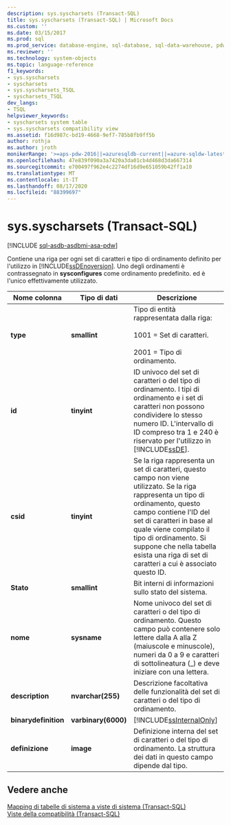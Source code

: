 ```yaml
---
description: sys.syscharsets (Transact-SQL)
title: sys.syscharsets (Transact-SQL) | Microsoft Docs
ms.custom: ''
ms.date: 03/15/2017
ms.prod: sql
ms.prod_service: database-engine, sql-database, sql-data-warehouse, pdw
ms.reviewer: ''
ms.technology: system-objects
ms.topic: language-reference
f1_keywords:
- sys.syscharsets
- syscharsets
- sys.syscharsets_TSQL
- syscharsets_TSQL
dev_langs:
- TSQL
helpviewer_keywords:
- syscharsets system table
- sys.syscharsets compatibility view
ms.assetid: f16d987c-bd19-4668-9ef7-785b8fb9ff5b
author: rothja
ms.author: jroth
monikerRange: '>=aps-pdw-2016||=azuresqldb-current||=azure-sqldw-latest||>=sql-server-2016||=sqlallproducts-allversions||>=sql-server-linux-2017||=azuresqldb-mi-current'
ms.openlocfilehash: 47e839f090a3a7420a3da01cb4d468d3da667314
ms.sourcegitcommit: e700497f962e4c2274df16d9e651059b42ff1a10
ms.translationtype: MT
ms.contentlocale: it-IT
ms.lasthandoff: 08/17/2020
ms.locfileid: "88399697"
---
```

# <a name="syssyscharsets-transact-sql"></a>sys.syscharsets (Transact-SQL)
[!INCLUDE [sql-asdb-asdbmi-asa-pdw](../../includes/applies-to-version/sql-asdb-asdbmi-asa-pdw.md)]

  Contiene una riga per ogni set di caratteri e tipo di ordinamento definito per l'utilizzo in [!INCLUDE[ssDEnoversion](../../includes/ssdenoversion-md.md)]. Uno degli ordinamenti è contrassegnato in **sysconfigures** come ordinamento predefinito. ed è l'unico effettivamente utilizzato.  
  
|Nome colonna|Tipo di dati|Descrizione|  
|-----------------|---------------|-----------------|  
|**type**|**smallint**|Tipo di entità rappresentata dalla riga:<br /><br /> 1001 = Set di caratteri.<br /><br /> 2001 = Tipo di ordinamento.|  
|**id**|**tinyint**|ID univoco del set di caratteri o del tipo di ordinamento. I tipi di ordinamento e i set di caratteri non possono condividere lo stesso numero ID. L'intervallo di ID compreso tra 1 e 240 è riservato per l'utilizzo in [!INCLUDE[ssDE](../../includes/ssde-md.md)].|  
|**csid**|**tinyint**|Se la riga rappresenta un set di caratteri, questo campo non viene utilizzato. Se la riga rappresenta un tipo di ordinamento, questo campo contiene l'ID del set di caratteri in base al quale viene compilato il tipo di ordinamento. Si suppone che nella tabella esista una riga di set di caratteri a cui è associato questo ID.|  
|**Stato**|**smallint**|Bit interni di informazioni sullo stato del sistema.|  
|**nome**|**sysname**|Nome univoco del set di caratteri o del tipo di ordinamento. Questo campo può contenere solo lettere dalla A alla Z (maiuscole e minuscole), numeri da 0 a 9 e caratteri di sottolineatura (_) e deve iniziare con una lettera.|  
|**description**|**nvarchar(255)**|Descrizione facoltativa delle funzionalità del set di caratteri o del tipo di ordinamento.|  
|**binarydefinition**|**varbinary(6000)**|[!INCLUDE[ssInternalOnly](../../includes/ssinternalonly-md.md)]|  
|**definizione**|**image**|Definizione interna del set di caratteri o del tipo di ordinamento. La struttura dei dati in questo campo dipende dal tipo.|  
  
## <a name="see-also"></a>Vedere anche  
 [Mapping di tabelle di sistema a viste di sistema &#40;Transact-SQL&#41;](../../relational-databases/system-tables/mapping-system-tables-to-system-views-transact-sql.md)   
 [Viste della compatibilità &#40;Transact-SQL&#41;](~/relational-databases/system-compatibility-views/system-compatibility-views-transact-sql.md)  
  
  
